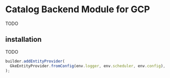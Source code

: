 # Catalog Backend Module for GCP

TODO

## installation

TODO

```typescript
builder.addEntityProvider(
  GkeEntityProvider.fromConfig(env.logger, env.scheduler, env.config),
);
```
